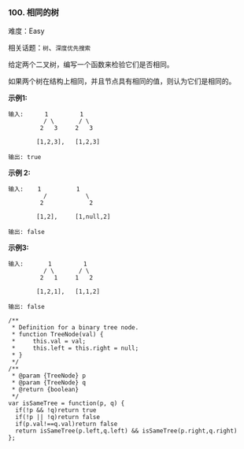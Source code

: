 ### 100. 相同的树

难度：Easy

相关话题：`树`、`深度优先搜索`

给定两个二叉树，编写一个函数来检验它们是否相同。



如果两个树在结构上相同，并且节点具有相同的值，则认为它们是相同的。



**示例1:** 



```
输入:      1         1
          / \       / \
         2   3     2   3

        [1,2,3],   [1,2,3]

输出: true
```


**示例 2:** 



```
输入:    1          1
          /           \
         2             2

        [1,2],     [1,null,2]

输出: false
```


**示例3:** 



```
输入:       1         1
          / \       / \
         2   1     1   2

        [1,2,1],   [1,1,2]

输出: false
```

```
/**
 * Definition for a binary tree node.
 * function TreeNode(val) {
 *     this.val = val;
 *     this.left = this.right = null;
 * }
 */
/**
 * @param {TreeNode} p
 * @param {TreeNode} q
 * @return {boolean}
 */
var isSameTree = function(p, q) {
  if(!p && !q)return true
  if(!p || !q)return false
  if(p.val!==q.val)return false
  return isSameTree(p.left,q.left) && isSameTree(p.right,q.right)
};
```

